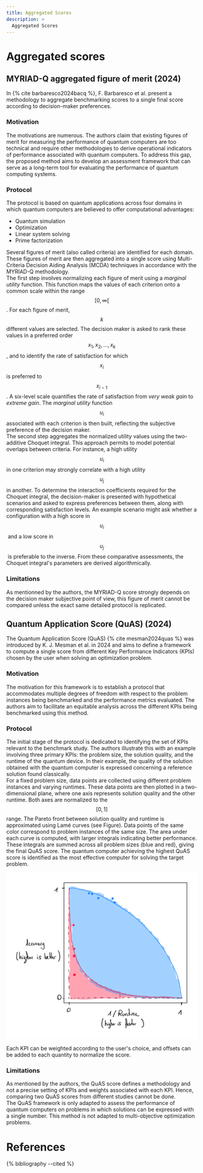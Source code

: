 ```yaml
---
title: Aggregated Scores
description: >
  Aggregated Scores
---
```


# Aggregated scores

<div id="myriad-Q"></div>

## MYRIAD-Q aggregated figure of merit (2024)

In {% cite barbaresco2024bacq %}, F. Barbaresco et al. present a methodology to aggregate benchmarking scores to a single final score according to decision-maker preferences.

### Motivation

The motivations are numerous. The authors claim that existing figures of merit for measuring the performance of quantum computers are too technical and require other methodologies to derive operational indicators of performance associated with quantum computers. To address this gap, the proposed method aims to develop an assessment framework that can serve as a long-term tool for evaluating the performance of quantum computing systems.

### Protocol

The protocol is based on quantum applications across four domains in which quantum computers are believed to offer computational advantages:
- Quantum simulation
- Optimization
- Linear system solving
- Prime factorization

Several figures of merit (also called criteria) are identified for each domain. These figures of merit are then aggregated into a single score using Multi-Criteria Decision Aiding Analysis (MCDA) techniques in accordance with the MYRIAD-Q methodology.  
The first step involves normalizing each figure of merit using a *marginal utility* function. This function maps the values of each criterion onto a common scale within the range $$\mathopen{[} 0, \infty \mathclose{[}$$. For each figure of merit, $$k$$ different values are selected. The decision maker is asked to rank these values in a preferred order $${x_1, x_2, ..., x_k}$$, and to identify the rate of satisfaction for which $$x_i$$ is preferred to $$x_{i-1}$$. A six-level scale quantifies the rate of satisfaction from *very weak gain* to *extreme gain*. The *marginal utility* function $$u_i$$ associated with each criterion is then built, reflecting the subjective preference of the decision maker.  
The second step aggregates the normalized utility values using the two-additive Choquet integral. This approach permits to model potential overlaps between criteria. For instance, a high utility $$u_i$$ in one criterion may strongly correlate with a high utility $$u_j$$ in another. To determine the interaction coefficients required for the Choquet integral, the decision-maker is presented with hypothetical scenarios and asked to express preferences between them, along with corresponding satisfaction levels. An example scenario might ask whether a configuration with a high score in $$u_i$$​ and a low score in $$u_j$$​ is preferable to the inverse. From these comparative assessments, the Choquet integral's parameters are derived algorithmically.

### Limitations

As mentionned by the authors, the MYRIAD-Q score strongly depends on the decision maker subjective point of view, this figure of merit cannot be compared unless the exact same detailed protocol is replicated. 

<div id="quas"></div>

## Quantum Application Score (QuAS) (2024)

The Quantum Application Score (QuAS) {% cite mesman2024quas %} was introduced by K. J. Mesman et al. in 2024 and aims to define a framework to compute a single score from different Key Performance Indicators (KPIs) chosen by the user when solving an optimization problem.

### Motivation

The motivation for this framework is to establish a protocol that accommodates multiple degrees of freedom with respect to the problem instances being benchmarked and the performance metrics evaluated. The authors aim to facilitate an equitable analysis across the different KPIs being benchmarked using this method.

### Protocol

The initial stage of the protocol is dedicated to identifying the set of KPIs relevant to the benchmark study. The authors illustrate this with an example involving three primary KPIs: the problem size, the solution quality, and the runtime of the quantum device. In their example, the quality of the solution obtained with the quantum computer is expressed concerning a reference solution found classically.  
For a fixed problem size, data points are collected using different problem instances and varying runtimes. These data points are then plotted in a two-dimensional plane, where one axis represents solution quality and the other runtime. Both axes are normalized to the $$[0, 1]$$ range. The Pareto front between solution quality and runtime is approximated using Lamé curves (see Figure). Data points of the same color correspond to problem instances of the same size. The area under each curve is computed, with larger integrals indicating better performance. These integrals are summed across all problem sizes (blue and red), giving the final QuAS score. The quantum computer achieving the highest QuAS score is identified as the most effective computer for solving the target problem.

<div class="center">
  <img src="/img/application-level-benchmark/QuAS.png" class="img-small" alt="Curves associated with the protocol QuAS"/>
</div>

Each KPI can be weighted according to the user's choice, and offsets can be added to each quantity to normalize the score.

### Limitations

As mentioned by the authors, the QuAS score defines a methodology and not a precise setting of KPIs and weights associated with each KPI. Hence, comparing two QuAS scores from different studies cannot be done.  
The QuAS framework is only adapted to assess the performance of quantum computers on problems in which solutions can be expressed with a single number. This method is not adapted to multi-objective optimization problems.

# References
{% bibliography --cited %}
